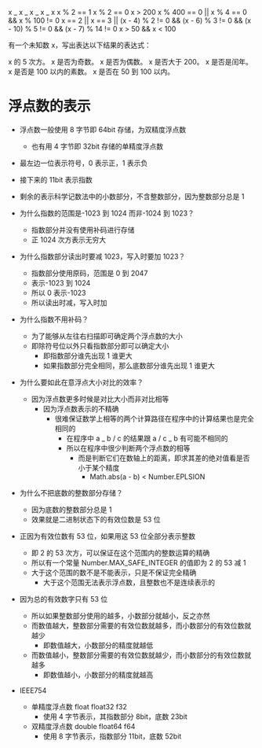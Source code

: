 x _ x _ x _ x _ x
x % 2 == 1
x % 2 == 0
x > 200
x % 400 == 0 || x % 4 == 0 && x % 100 != 0
x == 2 || x == 3 || (x - 4) % 2 != 0 && (x - 6) % 3 != 0 && (x - 10) % 5 != 0 && (x - 7) % 14 != 0
x > 50 && x < 100

有一个未知数 x，写出表达以下结果的表达式：

x 的 5 次方。
x 是否为奇数。
x 是否为偶数。
x 是否大于 200。
x 是否是闰年。
x 是否是 100 以内的素数。
x 是否在 50 到 100 以内。

# 浮点数的表示

- 浮点数一般使用 8 字节即 64bit 存储，为双精度浮点数
  - 也有用 4 字节即 32bit 存储的单精度浮点数
- 最左边一位表示符号，0 表示正，1 表示负
- 接下来的 11bit 表示指数
- 剩余的表示科学记数法中的小数部分，不含整数部分，因为整数部分总是 1

- 为什么指数的范围是-1023 到 1024 而非-1024 到 1023？
  - 指数部分并没有使用补码进行存储
  - 正 1024 次方表示无穷大
- 为什么指数部分读出时要减 1023，写入时要加 1023？
  - 指数部分使用原码，范围是 0 到 2047
  - 表示-1023 到 1024
  - 所以 0 表示-1023
  - 所以读出时减，写入时加
- 为什么指数不用补码？
  - 为了能够从左往右扫描即可确定两个浮点数的大小
  - 即除符号位以外只看指数部分即可以确定大小
    - 即指数部分谁先出现 1 谁更大
    - 如果指数部分完全相同，那么底数部分谁先出现 1 谁更大
- 为什么要如此在意浮点大小对比的效率？
  - 因为浮点数更多时候是对比大小而非对比相等
    - 因为浮点数表示的不精确
      - 很难保证数学上相等的两个计算路径在程序中的计算结果也是完全相同的
        - 在程序中 a _ b / c 的结果跟 a / c _ b 有可能不相同的
        - 所以在程序中很少判断两个浮点数的相等
          - 而是判断它们在数轴上的距离，即求其差的绝对值看是否小于某个精度
            - Math.abs(a - b) < Number.EPLSION
- 为什么不把底数的整数部分存储？
  - 因为底数的整数部分总是 1
  - 效果就是二进制状态下的有效位数是 53 位
- 正因为有效位数有 53 位，如果用这 53 位全部分表示整数
  - 即 2 的 53 次方，可以保证在这个范围内的整数运算的精确
  - 所以有一个常量 Number.MAX_SAFE_INTEGER 的值即为 2 的 53 减 1
  - 大于这个范围的数不是不能表示，只是不保证完全精确
    - 大于这个范围无法表示浮点数，且整数也不是连续表示的
- 因为总的有效数字只有 53 位
  - 所以如果整数部分使用的越多，小数部分就越小，反之亦然
  - 而数值越大，整数部分需要的有效位数就越多，而小数部分的有效位数就越少
    - 即数值越大，小数部分的精度就越低
  - 而数值越小，整数部分需要的有效位数就越少，而小数部分的有效位数就越多
    - 即数值越小，小数部分的精度就越高
- IEEE754
  - 单精度浮点数 float float32 f32
    - 使用 4 字节表示，其指数部分 8bit，底数 23bit
  - 双精度浮点数 double float64 f64
    - 使用 8 字节表示，指数部分 11bit，底数 52bit
